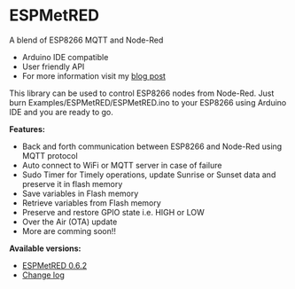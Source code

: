 # ESPMetRED
A blend of ESP8266 MQTT and Node-Red
- Arduino IDE compatible
- User friendly API
- For more information visit my <a href="https://hobbytronics.com.pk/esp-met-red/">blog post</a>

This library can be used to control ESP8266 nodes from Node-Red. Just burn Examples/ESPMetRED/ESPMetRED.ino to your ESP8266 using Arduino IDE and you are ready to go.

<strong>Features:</strong>
- Back and forth communication between ESP8266 and Node-Red using MQTT protocol
- Auto connect to WiFi or MQTT server in case of failure
- Sudo Timer for Timely operations, update Sunrise or Sunset data and preserve it in flash memory
- Save variables in Flash memory
- Retrieve variables from Flash memory
- Preserve and restore GPIO state i.e. HIGH or LOW
- Over the Air (OTA) update
- More are comming soon!!

<strong>Available versions:</strong>

- <a href="https://github.com/hobbytronicspk/ESPMetRED.git">ESPMetRED 0.6.2</a>
- <a href="https://github.com/hobbytronicspk/ESPMetRED/blob/master/CHANGES.md">Change log</a>
